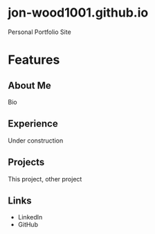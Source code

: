 # jon-wood1001.github.io
Personal Portfolio Site
# Features
## About Me
Bio
## Experience
Under construction
## Projects
This project, other project
## Links
* LinkedIn
* GitHub